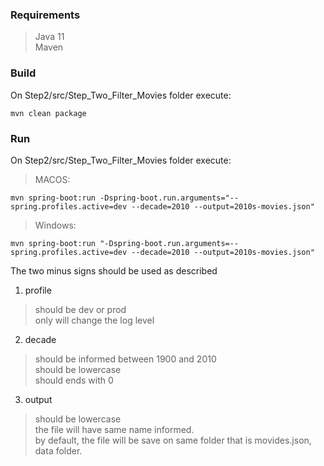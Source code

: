 ### Requirements   
> Java 11      
> Maven    

### Build   
On Step2/src/Step_Two_Filter_Movies folder execute:   

```
mvn clean package
```

### Run   
On Step2/src/Step_Two_Filter_Movies folder execute:   

> MACOS:   
```
mvn spring-boot:run -Dspring-boot.run.arguments="--spring.profiles.active=dev --decade=2010 --output=2010s-movies.json"
```

> Windows:
```
mvn spring-boot:run "-Dspring-boot.run.arguments=--spring.profiles.active=dev --decade=2010 --output=2010s-movies.json"
```

The two minus signs should be used as described   

1. profile   
> should be dev or prod   
> only will change the log level   

2. decade   
> should be informed between 1900 and 2010   
> should be lowercase   
> should ends with 0   

3. output   
> should be lowercase   
> the file will have same name informed.   
> by default, the file will be save on same folder that is movides.json, data folder.   

